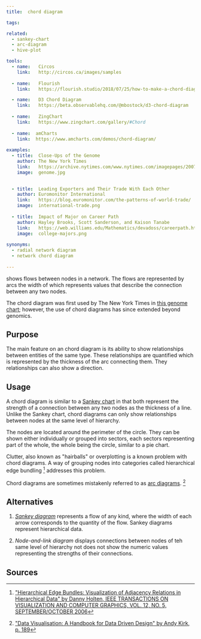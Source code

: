 ```yaml
---
title:  chord diagram

tags:

related:
  - sankey-chart
  - arc-diagram
  - hive-plot

tools:
  - name:   Circos
    link:   http://circos.ca/images/samples
    
  - name:   Flourish
    link:   https://flourish.studio/2018/07/25/how-to-make-a-chord-diagram/

  - name:   D3 Chord Diagram
    link:   https://beta.observablehq.com/@mbostock/d3-chord-diagram
    
  - name:   ZingChart
    link:   https://www.zingchart.com/gallery/#Chord
    
  - name:  amCharts
    link:  https://www.amcharts.com/demos/chord-diagram/
    
examples:
  - title:  Close-Ups of the Genome
    author: The New York Times
    link:   https://archive.nytimes.com/www.nytimes.com/imagepages/2007/01/22/science/20070123_SCI_ILLO.html
    image:  genome.jpg
    

  - title:  Leading Exporters and Their Trade With Each Other
    author: Euromonitor International
    link:   https://blog.euromonitor.com/the-patterns-of-world-trade/
    image:  international-trade.png
    
  - title:  Impact of Major on Career Path
    author: Hayley Brooks, Scott Sanderson, and Kaison Tanabe
    link:   https://web.williams.edu/Mathematics/devadoss/careerpath.html
    image:  college-majors.png
    
synonyms:
  - radial network diagram
  - network chord diagram
  
---
```


shows flows between nodes in a network. The flows are represented by arcs the width of which represents values that describe the connection between any two nodes.

<!--more-->

The chord diagram was first used by The New York Times in [this genome chart](https://archive.nytimes.com/www.nytimes.com/imagepages/2007/01/22/science/20070123_SCI_ILLO.html); however, the use of chord diagrams has since extended beyond genomics.

## Purpose
The main feature on an chord diagram is its ability to show relationships between entities of the same type. These relationships are quantified which is represented by the thickness of the arc connecting them. They relationships can also show a direction.

## Usage
A chord diagram is similar to a [Sankey chart](/sankey-chart) in that both represent the strength of a connection between any two nodes as the thickness of a line. Unlike the Sankey chart, chord diagrams can only show relationships between nodes at the same level of hierarchy.

The nodes are located around the perimeter of the circle. They can be shown either individually or grouped into sectors, each sectors representing part of the whole, the whole being the circle, similar to a pie chart.

Clutter, also known as "hairballs" or overplotting is a known problem with chord diagrams. A way of grouping nodes into categories called hierarchical edge bundling [^holten] addresses this problem. 

Chord diagrams are sometimes mistakenly referred to as [arc diagrams](/arc-diagram). [^kirk]

## Alternatives

1. [*Sankey diagram*](/sankey-diagram) represents a flow of any kind, where the width of each arrow corresponds to the quantity of the flow. Sankey diagrams represent hierarchical data.

2. *Node-and-link diagram* displays connections between nodes of teh same level of hierarchy not does not show the numeric values representing the strengths of their connections.



## Sources

[^kirk]: ["Data Visualisation: A Handbook for Data Driven Design" by Andy Kirk, p. 189](https://books.google.com/books?id=ZrCJDAAAQBAJ&pg=PT295&lpg=PT295&dq=%22radial+network+diagram%22&source=bl&ots=aO2AtxUx3r&sig=ACfU3U3Fk3k7Via9TpgoSqwuUHPzcCl2oA&hl=en&sa=X&ved=2ahUKEwjY74LC4srhAhVi5eAKHf-2BbwQ6AEwCXoECAgQAQ#v=onepage&q=%22chord%20diagram%22&f=false)
[^holten]: ["Hierarchical Edge Bundles: Visualization of Adjacency Relations in Hierarchical Data" by Danny Holten, IEEE TRANSACTIONS ON VISUALIZATION AND COMPUTER GRAPHICS, VOL. 12, NO. 5, SEPTEMBER/OCTOBER 2006](https://aviz.fr/wiki/uploads/Teaching2014/bundles_infovis.pdf)


